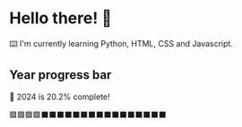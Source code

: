 # Hello there! 👋

⌨️ I'm currently learning Python, HTML, CSS and Javascript.

## Year progress bar

📅 2024 is 20.2% complete!

🟩🟩🟩🟩⬛⬛⬛⬛⬛⬛⬛⬛⬛⬛⬛⬛⬛⬛⬛⬛